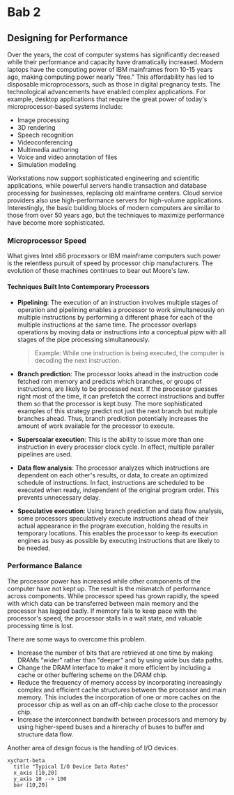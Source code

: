 # Bab 2

## Designing for Performance

Over the years, the cost of computer systems has significantly decreased while their performance and capacity have dramatically increased. Modern laptops have the computing power of IBM mainframes from 10-15 years ago, making computing power nearly "free." This affordability has led to disposable microprocessors, such as those in digital pregnancy tests. The technological advancements have enabled complex applications. For example, desktop applications that require the great power of today's microprocessor-based systems include:

- Image processing
- 3D rendering
- Speech recognition
- Videoconferencing
- Multimedia authoring
- Voice and video annotation of files
- Simulation modeling

Workstations now support sophisticated engineering and scientific applications, while powerful servers handle transaction and database processing for businesses, replacing old mainframe centers. Cloud service providers also use high-performance servers for high-volume applications. Interestingly, the basic building blocks of modern computers are similar to those from over 50 years ago, but the techniques to maximize performance have become more sophisticated.

### Microprocessor Speed

What gives Intel x86 processors or IBM mainframe computers such power is the relentless pursuit of speed by processor chip manufacturers. The evolution of these machines continues to bear out Moore's law.

#### Techniques Built Into Contemporary Processors

- **Pipelining**: The execution of an instruction involves multiple stages of operation and pipelining enables a processor to work simultaneously on multiple instructions by performing a different phase for each of the multiple instructions at the same time. The processor overlaps operations by moving data or instructions into a conceptual pipw with all stages of the pipe processing simultaneously.

  > Example: While one instruction is being executed, the computer is decoding the next instruction.

- **Branch prediction**: The processor looks ahead in the instruction code fetched rom memory and predicts which branches, or groups of instructions, are likely to be processed next. If the processor guesses right most of the time, it can prefetch the correct instructions and buffer them so that the processor is kept busy. The more sophisticated examples of this strategy predict not just the next branch but multiple branches ahead. Thus, branch prediction potentially increases the amount of work available for the processor to execute.
- **Superscalar execution**: This is the ability to issue more than one instruction in every processor clock cycle. In effect, multiple paraller pipelines are used.
- **Data flow analysis**: The processor analyzes which instructions are dependent on each other's results, or data, to create an optimized schedule of instructions. In fact, instructions are scheduled to be executed when ready, independent of the original program order. This prevents unnecessary delay.
- **Speculative execution**: Using branch prediction and data flow analysis, some processors speculatively execute instructions ahead of their actual appearance in the program execution, holding the results in temporary locations. This enables the processor to keep its execution engines as busy as possible by executing instructions that are likely to be needed.

### Performance Balance

The processor power has increased while other components of the computer have not kept up. The result is the mismatch of performance across components. While processor speed has grown rapidly, the speed with which data can be transferred between main memory and the processor has lagged badly. If memory fails to keep pace with the processor's speed, the processor stalls in a wait state, and valuable processing time is lost.

There are some ways to overcome this problem.

- Increase the number of bits that are retrieved at one time by making DRAMs "wider" rather than "deeper" and by using wide bus data paths.
- Change the DRAM interface to make it more efficient by including a cache or other buffering scheme on the DRAM chip.
- Reduce the frequency of memory access by incorporating increasingly complex and efficient cache structures between the processor and main memory. This includes the incorporation of one or more caches on the processor chip as well as on an off-chip cache close to the processor chip.
- Increase the interconnect bandwith between processors and memory by using higher-speed buses and a hirerachy of buses to buffer and structure data flow.

Another area of design focus is the handling of I/O devices.

```mermaid
xychart-beta
  title "Typical I/O Device Data Rates"
  x_axis [10,20]
  y_axis 10 --> 100
  bar [10,20]
```

